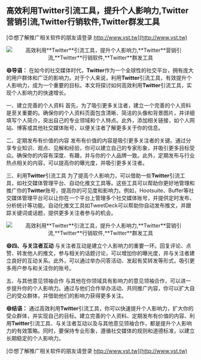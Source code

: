## **高效利用**Twitter**引流工具，提升个人影响力,**Twitter**营销引流,**Twitter**行销软件,**Twitter**群发工具**

[😍想了解推广相关软件的朋友请登录 http://www.vst.tw](http://www.vst.tw)

 <center><img src="https://vst.tw/MP4/tuiguang/png/6.png" alt="高效利用**Twitter**引流工具，提升个人影响力,**Twitter**营销引流,**Twitter**行销软件,**Twitter**群发工具"></center>

**😄导语：**
在如今的社交媒体时代，**Twitter**作为一个全球性的社交平台，拥有庞大的用户群体和广泛的影响力。对于个人来说，利用**Twitter**引流工具，有效提升个人影响力，成为一个重要的目标。本文将探讨如何高效利用**Twitter**引流工具，实现个人影响力的快速增长。

一、建立完善的个人资料
首先，为了吸引更多关注者，建立一个完善的个人资料是至关重要的。确保你的个人资料页面包含清晰、简洁的头像和背景图片，并详细填写个人简介，突出自己的专业领域和个人特点。此外，添加相关链接，如个人网站、博客或其他社交媒体账号，以便关注者了解更多关于你的信息。

二、定期发布有价值的内容
发布有价值的内容是吸引更多关注者的关键。通过分享专业知识、观点、见解和经验，你可以建立自己的专家形象，并吸引更多目标受众。确保你的内容有深度、有趣，并与你的个人品牌一致。此外，定期发布与行业热点相关的内容，可以提高你的曝光度，并吸引更多关注者。

三、利用**Twitter**引流工具
为了提高个人影响力，可以借助一些**Twitter**引流工具，如社交媒体管理平台、自动化推文工具等。这些工具可以帮助你更好地管理和推广你的**Twitter**账号，提高你的可见度和影响力。例如，Hootsuite、Buffer等社交媒体管理平台可以让你在一个平台上管理多个社交媒体账号，并提供定时发布、分析统计等功能。自动化推文工具如TweetDeck可以帮助你自动发布推文，并跟踪关键词或话题，提供更多关注者参与的机会。

 <center><img src="https://vst.tw/MP4/tuiguang/png/1.png" alt="高效利用**Twitter**引流工具，提升个人影响力,**Twitter**营销引流,**Twitter**行销软件,**Twitter**群发工具"></center>

**😄四、与关注者互动**
与关注者互动是建立个人影响力的重要一环。回复评论、点赞、转发他人的推文，参与相关的话题讨论，可以增加你的曝光度，并与关注者建立良好的互动关系。此外，可以通过举办问答活动、发起有奖转发等形式，吸引更多用户参与和关注你的账号。

五、与其他意见领袖合作
与其他在你领域具有影响力的意见领袖合作，可以进一步提升你的个人影响力。通过与他们合作举办活动、共同推广内容，你可以扩大自己的受众群体，并借助他们的影响力获得更多关注。

**😄结语：**
通过高效利用**Twitter**引流工具，你可以快速提升个人影响力，扩大你的受众群体，并实现自己的目标。建立完善的个人资料、定期发布有价值的内容、利用**Twitter**引流工具、与关注者互动以及与其他意见领袖合作，都是提升个人影响力的有效策略。同时，要保持专业形象，遵循社交媒体的规则和道德标准，以建立长期稳定的个人影响力。

[😍想了解推广相关软件的朋友请登录 http://www.vst.tw](http://www.vst.tw)



